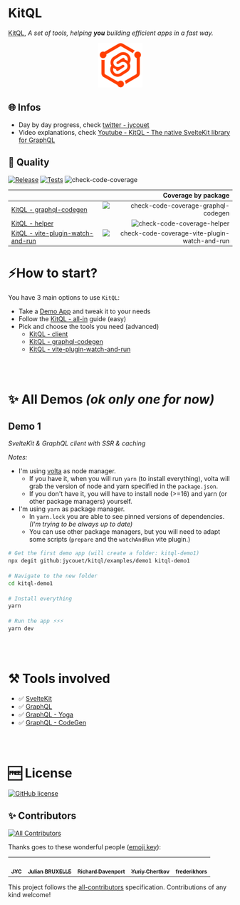 # KitQL

[KitQL](https://github.com/jycouet/kitql#kitql), _A set of tools, helping **you** building efficient apps in a fast way._

<p align="center">
  <img src="./logo.svg" width="100" />
</p>

## 🌐 Infos

- Day by day progress, check [twitter - jycouet](https://twitter.com/jycouet/status/1486052645567672324)
- Video explanations, check [Youtube - KitQL - The native SvelteKit library for GraphQL](https://www.youtube.com/watch?v=6pH4fnFN70w)

## 👷 Quality

[![Release](https://github.com/jycouet/kitql/actions/workflows/release.yml/badge.svg)](https://github.com/jycouet/kitql/actions/workflows/release.yml)
[![Tests](https://github.com/jycouet/kitql/actions/workflows/ci.yml/badge.svg)](https://github.com/jycouet/kitql/actions/workflows/ci.yml)
![check-code-coverage](https://img.shields.io/badge/code--coverage-82.1%25-green)

|                                                                                                                    |                                                                                                          Coverage by package |
| ------------------------------------------------------------------------------------------------------------------ | ---------------------------------------------------------------------------------------------------------------------------: |
| [KitQL - graphql-codegen](https://github.com/jycouet/kitql/tree/main/packages/graphql-codegen)                     |                       ![check-code-coverage-graphql-codegen](https://img.shields.io/badge/graphql--codegen-100.0%25-success) |
| [KitQL - helper](https://github.com/jycouet/kitql/tree/main/packages/helper)                                       |                                          ![check-code-coverage-helper](https://img.shields.io/badge/helper-100.0%25-success) |
| [KitQL - vite-plugin-watch-and-run](https://github.com/jycouet/kitql/tree/main/packages/vite-plugin-watch-and-run) | ![check-code-coverage-vite-plugin-watch-and-run](https://img.shields.io/badge/vite--plugin--watch--and--run-57.66%25-yellow) |

# ⚡How to start?

You have 3 main options to use `KitQL`:

- Take a [Demo App](#demo-1) and tweak it to your needs
- Follow the [KitQL - all-in](https://github.com/jycouet/kitql/tree/main/packages/all-in) guide (easy)
- Pick and choose the tools you need (advanced)
  - [KitQL - client](https://github.com/jycouet/kitql/tree/main/packages/client)
  - [KitQL - graphql-codegen](https://github.com/jycouet/kitql/tree/main/packages/graphql-codegen)
  - [KitQL - vite-plugin-watch-and-run](https://github.com/jycouet/kitql/tree/main/packages/vite-plugin-watch-and-run)

<br /><br />

# ✨ All Demos _(ok only one for now)_

## Demo 1

_SvelteKit & GraphQL client with SSR & caching_

_Notes:_

- I'm using [volta](https://volta.sh/) as node manager.
  - If you have it, when you will run `yarn` (to install everything), volta will grab the version of node and yarn specified in the `package.json`.
  - If you don't have it, you will have to install node (>=16) and yarn (or other package managers) yourself.
- I'm using `yarn` as package manager.
  - In `yarn.lock` you are able to see pinned versions of dependencies. _(I'm trying to be always up to date)_
  - You can use other package managers, but you will need to adapt some scripts (`prepare` and the `watchAndRun` vite plugin.)

```bash
# Get the first demo app (will create a folder: kitql-demo1)
npx degit github:jycouet/kitql/examples/demo1 kitql-demo1

# Navigate to the new folder
cd kitql-demo1

# Install everything
yarn

# Run the app ⚡⚡⚡
yarn dev
```

<br /><br />

# ⚒️ Tools involved

- ✅ [SvelteKit](https://kit.svelte.dev/)
- ✅ [GraphQL](https://graphql.org/)
- ✅ [GraphQL - Yoga](https://www.graphql-yoga.com/)
- ✅ [GraphQL - CodeGen](https://www.graphql-code-generator.com/)

<br /><br />

# 🆓 License

[![GitHub license](https://img.shields.io/badge/license-MIT-gree.svg)](./LICENSE)

## ✨ Contributors

<!-- ALL-CONTRIBUTORS-BADGE:START - Do not remove or modify this section -->
[![All Contributors](https://img.shields.io/badge/all_contributors-5-orange.svg)](#contributors)
<!-- ALL-CONTRIBUTORS-BADGE:END -->

Thanks goes to these wonderful people ([emoji key](https://allcontributors.org/docs/en/emoji-key)):

<!-- ALL-CONTRIBUTORS-LIST:START - Do not remove or modify this section -->
<!-- prettier-ignore-start -->
<!-- markdownlint-disable -->
<table>
  <tr>
    <td align="center"><a href="http://www.dynamicprocess.io"><img src="https://avatars.githubusercontent.com/u/5312607?v=4" width="70px;" alt=""/><br /><sub><b>JYC</b></sub></a></td>
    <td align="center"><a href="http://linkedin.com/in/julian-bruxelle"><img src="https://avatars.githubusercontent.com/u/36154424?v=4" width="70px;" alt=""/><br /><sub><b>Julian BRUXELLE</b></sub></a></td>
    <td align="center"><a href="https://github.com/richarddavenport"><img src="https://avatars.githubusercontent.com/u/3596012?v=4" width="70px;" alt=""/><br /><sub><b>Richard Davenport</b></sub></a></td>
    <td align="center"><a href="https://github.com/cya"><img src="https://avatars.githubusercontent.com/u/795915?v=4" width="70px;" alt=""/><br /><sub><b>Yuriy Chertkov</b></sub></a></td>
    <td align="center"><a href="https://github.com/frederikhors"><img src="https://avatars.githubusercontent.com/u/41120635?v=4" width="70px;" alt=""/><br /><sub><b>frederikhors</b></sub></a></td>
  </tr>
</table>

<!-- markdownlint-restore -->
<!-- prettier-ignore-end -->

<!-- ALL-CONTRIBUTORS-LIST:END -->

This project follows the [all-contributors](https://github.com/all-contributors/all-contributors) specification. Contributions of any kind welcome!
